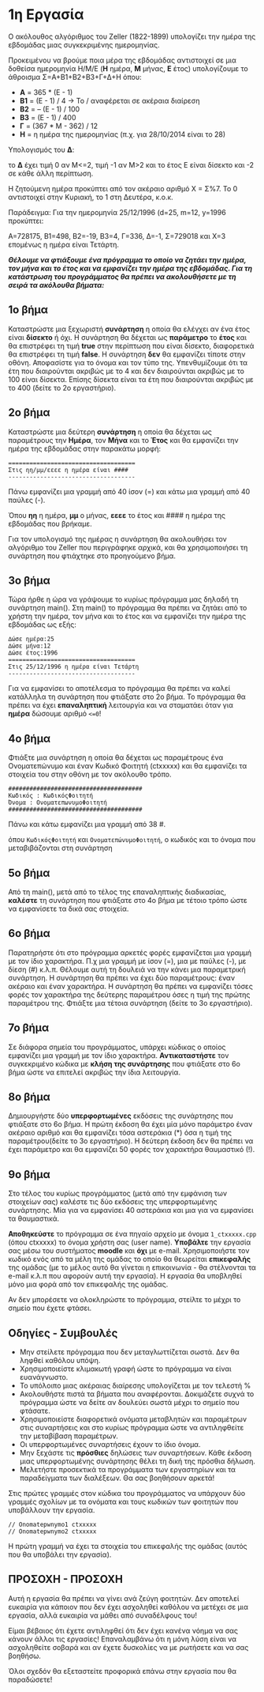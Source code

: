 # 1η Εργασία

O ακόλουθος αλγόριθµος του Zeller (1822-1899) υπολογίζει την ηµέρα της εβδοµάδας µιας συγκεκριµένης ηµεροµηνίας.

Προκειµένου να βρούµε ποια µέρα της εβδοµάδας αντιστοιχεί σε µια δοθείσα ηµεροµηνία Η/M/E (**H** ηµέρα, **M** µήνας, **E** έτος) υπολογίζουµε το άθροισµα Σ=A+B1+B2+B3+Γ+∆+Η όπου:

- **Α** = 365 * (Ε - 1)
- **Β1** = (Ε - 1) / 4 &rarr; Το / αναφέρεται σε ακέραια διαίρεση
- **Β2** = – (Ε - 1) / 100
- **Β3** = (Ε - 1) / 400
- **Γ** = (367 * Μ - 362) / 12
- **H** = η ηµέρα της ηµεροµηνίας (π.χ. για 28/10/2014 είναι το 28)

Υπολογισµός του **∆**:

το **∆** έχει τιµή 0 αν Μ<=2, τιµή -1 αν Μ>2 και το έτος Ε είναι δίσεκτο και -2 σε κάθε άλλη περίπτωση.

Η ζητούµενη ηµέρα προκύπτει από τον ακέραιο αριθµό Χ = Σ%7. Το 0 αντιστοιχεί στην Κυριακή, το 1 στη ∆ευτέρα, κ.ο.κ.

Παράδειγµα: Για την ηµεροµηνία 25/12/1996 (d=25, m=12, y=1996 προκύπτει:

Α=728175, Β1=498, Β2=-19, Β3=4, Γ=336, ∆=-1, Σ=729018 και Χ=3 εποµένως η ηµέρα είναι Τετάρτη.

***Θέλουµε να φτιάξουµε ένα πρόγραµµα το οποίο να ζητάει την ηµέρα, τον µήνα και το έτος και να εµφανίζει την ηµέρα της εβδοµάδας. Για τη κατάστρωση του προγράµµατος θα πρέπει να ακολουθήσετε µε τη σειρά τα ακόλουθα βήµατα:***

## 1o βήμα

Καταστρώστε µια ξεχωριστή **συνάρτηση** η οποία θα ελέγχει αν ένα έτος είναι **δίσεκτο** ή όχι. Η συνάρτηση θα δέχεται ως **παράµετρο** το **έτος** και θα επιστρέφει τη τιµή **true** στην περίπτωση που είναι δίσεκτο, διαφορετικά θα επιστρέφει τη τιµή **false**. Η συνάρτηση **δεν** θα εµφανίζει τίποτε στην οθόνη. Αποφασίστε για το όνοµα και τον τύπο της. Υπενθυµίζουµε ότι τα έτη που διαιρούνται ακριβώς µε το 4 και δεν διαιρούνται ακριβώς µε το 100 είναι δίσεκτα. Επίσης δίσεκτα είναι τα έτη που διαιρούνται ακριβώς µε το 400 (δείτε το 2ο εργαστήριο).

## 2ο βήμα

Καταστρώστε µια δεύτερη **συνάρτηση** η οποία θα δέχεται ως παραµέτρους την **Ηµέρα**, τον **Μήνα** και το **Έτος** και θα εµφανίζει την ηµέρα της εβδοµάδας στην παρακάτω µορφή:

```
====================================
Στις ηη/µµ/εεεε η ηµέρα είναι ####
------------------------------------
```

Πάνω εµφανίζει µια γραµµή από 40 ίσον (=) και κάτω µια γραµµή από 40 παύλες (-).

Όπου **ηη** η ηµέρα, **µµ** ο µήνας, **εεεε** το έτος και #### η ηµέρα της εβδοµάδας που βρήκαµε.

Για τον υπολογισµό της ηµέρας η συνάρτηση θα ακολουθήσει τον αλγόριθµο του Zeller που περιγράφηκε αρχικά, και θα χρησιµοποιήσει τη συνάρτηση που φτιάχτηκε στο προηγούµενο βήµα.

## 3ο βήμα

Τώρα ήρθε η ώρα να γράψουµε το κυρίως πρόγραµµα µας δηλαδή τη συνάρτηση main(). Στη main() το πρόγραµµα θα πρέπει να ζητάει από το χρήστη την ηµέρα, τον µήνα και το έτος και να εµφανίζει την ηµέρα της εβδοµάδας ως εξής:

```
∆ώσε ηµέρα:25
∆ώσε µήνα:12
∆ώσε έτος:1996
====================================
Στις 25/12/1996 η ηµέρα είναι Τετάρτη
------------------------------------
```

Για να εµφανίσει το αποτέλεσµα το πρόγραµµα θα πρέπει να καλεί κατάλληλα τη συνάρτηση που φτιάξατε στο 2ο βήµα. Το πρόγραµµα θα πρέπει να έχει **επαναληπτική** λειτουργία και να σταµατάει όταν για **ηµέρα** δώσουµε αριθµό `<=0`!

## 4ο βήμα

Φτιάξτε µια συνάρτηση η οποία θα δέχεται ως παραµέτρους ένα Ονοµατεπώνυµο και έναν Κωδικό Φοιτητή (ctxxxxx) και θα εµφανίζει τα στοιχεία του στην οθόνη µε τον ακόλουθο τρόπο.

```
######################################
Κωδικός : ΚωδικόςΦοιτητή
Όνοµα : ΟνοµατεπωνυµοΦοιτητή
######################################
```

Πάνω και κάτω εµφανίζει µια γραµµή από 38 #.

όπου `ΚωδικόςΦοιτητή` και `ΟνοµατεπώνυµοΦοιτητή`, ο κωδικός και το όνοµα που µεταβιβάζονται στη συνάρτηση

## 5ο βήμα

Από τη main(), µετά από το τέλος της επαναληπτικής διαδικασίας, **καλέστε** τη συνάρτηση που φτιάξατε στο 4ο βήµα µε τέτοιο τρόπο ώστε να εµφανίσετε τα δικά σας στοιχεία.

## 6ο βήμα

Παρατηρήστε ότι στο πρόγραµµα αρκετές φορές εµφανίζεται µια γραµµή µε τον ίδιο χαρακτήρα. Π.χ µια γραµµή µε ίσον (=), µια µε παύλες (-), µε δίεση (#) κ.λ.π. Θέλουµε αυτή τη δουλειά να την κάνει µια παραµετρική συνάρτηση. Η συνάρτηση θα πρέπει να έχει δύο παραµέτρους: έναν ακέραιο και έναν χαρακτήρα. Η συνάρτηση θα πρέπει να εµφανίζει τόσες φορές τον χαρακτήρα της δεύτερης παραµέτρου όσες η τιµή της πρώτης παραµέτρου της. Φτιάξτε µια τέτοια συνάρτηση (δείτε το 3ο εργαστήριο).

## 7ο βήμα

Σε διάφορα σηµεία του προγράµµατος, υπάρχει κώδικας ο οποίος εµφανίζει µια γραµµή µε τον ίδιο χαρακτήρα. **Αντικαταστήστε** τον συγκεκριµένο κώδικα µε **κλήση της συνάρτησης** που φτιάξατε στο 6o βήµα ώστε να επιτελεί ακριβώς την ίδια λειτουργία.

## 8ο βήμα

∆ηµιουργήστε δύο **υπερφορτωµένες** εκδόσεις της συνάρτησης που φτιάξατε στο 6o βήµα. Η πρώτη έκδοση θα έχει µία µόνο παράµετρο έναν ακέραιο αριθµό και θα εµφανίζει τόσα αστεράκια (*) όσα η τιµή της παραµέτρου(δείτε το 3ο εργαστήριο). Η δεύτερη έκδοση δεν θα πρέπει να έχει παράµετρο και θα εµφανίζει 50 φορές τον χαρακτήρα θαυµαστικό (!).

## 9ο βήμα

Στο τέλος του κυρίως προγράµµατος (µετά από την εµφάνιση των στοιχείων σας) καλέστε τις δύο εκδόσεις της υπερφορτωµένης συνάρτησης. Μία για να εµφανίσει 40 αστεράκια και µια για να εµφανίσει τα θαυµαστικά.

**Αποθηκεύστε** το πρόγραµµα σε ένα πηγαίο αρχείο µε όνοµα `1_ctxxxxx.cpp` (όπου ctxxxxx) το όνοµα χρήστη σας (user name). **Υποβάλτε** την εργασία σας µέσω του συστήµατος **moodle** και **όχι** µε e-mail. Χρησιµοποιήστε τoν κωδικό ενός από τα µέλη της οµάδας το οποίο θα θεωρείται **επικεφαλής** της οµάδας (µε το µέλος αυτό θα γίνεται η επικοινωνία - θα στέλνονται τα e-mail κ.λ.π που αφορούν αυτή την εργασία). Η εργασία θα υποβληθεί µόνο µια φορά από τον επικεφαλής της οµάδας.

Αν δεν µπορέσετε να ολοκληρώστε το πρόγραµµα, στείλτε το µέχρι το σηµείο που έχετε φτάσει.

## Οδηγίες - Συμβουλές

- Μην στείλετε πρόγραµµα που δεν µεταγλωττίζεται σωστά. ∆εν θα ληφθεί καθόλου υπόψη.
- Χρησιµοποιείστε κλιµακωτή γραφή ώστε το πρόγραµµα να είναι ευανάγνωστο.
- Το υπόλοιπο µιας ακέραιας διαίρεσης υπολογίζεται µε τον τελεστή %
- Ακολουθήστε πιστά τα βήµατα που αναφέρονται. ∆οκιµάζετε συχνά το πρόγραµµα ώστε να δείτε αν δουλεύει σωστά µέχρι το σηµείο που φτάσατε.
- Χρησιµοποιείστε διαφορετικά ονόµατα µεταβλητών και παραµέτρων στις συναρτήσεις και στο κυρίως πρόγραµµα ώστε να αντιληφθείτε την µεταβίβαση παραµέτρων.
- Οι υπερφορτωµένες συναρτήσεις έχουν το ίδιο όνοµα.
- Μην ξεχάστε τις **πρόσθιες** δηλώσεις των συναρτήσεων. Κάθε έκδοση µιας υπερφορτωµένης συνάρτησης θέλει τη δική της πρόσθια δήλωση.
- Μελετήστε προσεκτικά τα προγράµµατα των εργαστηρίων και τα παραδείγµατα των διαλέξεων. Θα σας βοηθήσουν αρκετά!

Στις πρώτες γραµµές στον κώδικα του προγράµµατος να υπάρχουν δύο γραµµές σχολίων µε τα ονόµατα και τους κωδικών των φοιτητών που υποβάλλουν την εργασία.

```
// Onomatepwnymo1 ctxxxxx
// Onomatepwnymo2 ctxxxxx
```

Η πρώτη γραµµή να έχει τα στοιχεία του επικεφαλής της οµάδας (αυτός που θα υποβάλει την εργασία).

## ΠΡΟΣΟΧΗ - ΠΡΟΣΟΧΗ

Αυτή η εργασία θα πρέπει να γίνει ανά ζεύγη φοιτητών. ∆εν αποτελεί ευκαιρία για κάποιον που δεν έχει ασχοληθεί καθόλου να µετέχει σε µια εργασία, αλλά ευκαιρία να µάθει από συναδέλφους του!

Είµαι βέβαιος ότι έχετε αντιληφθεί ότι δεν έχει κανένα νόηµα να σας κάνουν άλλοι τις εργασίες! Επαναλαµβάνω ότι η µόνη λύση είναι να ασχοληθείτε σοβαρά και αν έχετε δυσκολίες να µε ρωτήσετε και να σας βοηθήσω.

Όλοι σχεδόν θα εξεταστείτε προφορικά επάνω στην εργασία που θα παραδώσετε!
